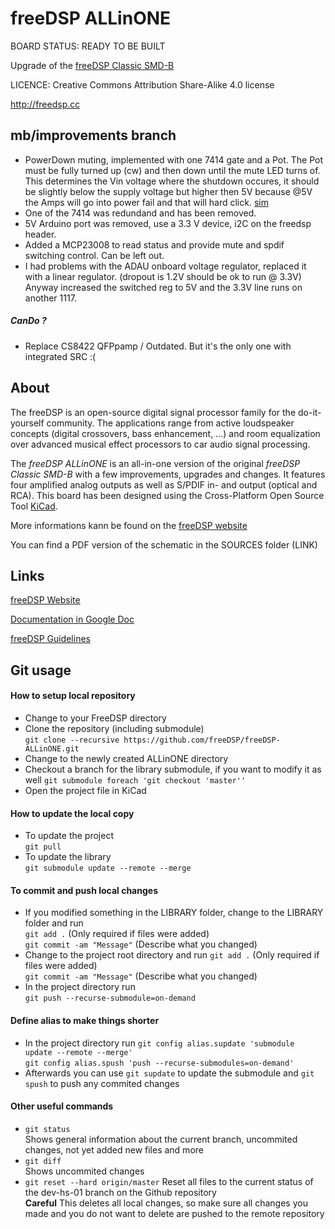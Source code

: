 # freeDSP ALLinONE
BOARD STATUS: READY TO BE BUILT

Upgrade of the [freeDSP Classic SMD-B](https://github.com/freeDSP/freeDSP-CLASSIC-SMD-B/blob/master/README.md)

LICENCE: Creative Commons Attribution Share-Alike 4.0 license

http://freedsp.cc

## mb/improvements branch

 * PowerDown muting, implemented with one 7414 gate and a Pot. The Pot must be fully turned up (cw) and then down until the mute LED turns of. This determines the Vin voltage where the shutdown occures, it should be slightly below the supply voltage but higher then 5V because @5V the Amps will go into power fail and that will hard click. [sim](https://www.falstad.com/circuit/circuitjs.html?ctz=CQAgjCAMB0l3BWEAmM0EE4DMGAcB2ZLMSANjABYxkQFTbbJaBTAWjDACgA3EV-XBXCkmrQbmFMmEElOgQpUdJwBKfcZPUZ6YEVHAppNavpgJOAB3W6UyIWJvJcErKc5hcr1lgTH89VmRCcH9TdHBoUnosaCxXJEh3Tz4fGm0+ILT6OSQ0KJAYuIZEjy9UkAo4DODKxTMI-ML4qE4Adz4wUJt2ExtE9sC7YQ6u7M4AcxH6XFFO+nSpTgBjKeH2UJn9ZDYJCmgMASxPQWQ8OiclOC4AJ1XWCgl1nWzweDg21bn1aVDE26eQgEvnZFLJ4MtViDVlhIEImNsxBV9lgHnhnARSMhThhLpAuJMATD7F8sMg6h9BkIoQCof1IZUOiZaRSvl9AsEvnTKWtyn0KbyAuUFpZqjRaqKKqQhK5FlYemKqvLJdK3ANMiB0uzjBcuerqI9eTr+b5wBdvCbORSsVSGeaaMyBuVqeVxYkyfgOvRXQUsF6QABbACuABdmJx3RK2WSJJQhEIAIL+iysAD0AFEAHLhyAehzPUTOJgPCogABqAEsAHYACmogQopYAlNnc4R4bbMUIOGKAwBDCwAHQAzkPAxYLAAbACew9Lw+DAHthwhSxTcI4hnnNH8+G2ULa90T9DN3gTD7Dd2SClfFgM99TSHR97K+I-6A+n0eZS1SnwEKFqQodJaSUXJImiWJmi5e9IEee8GUSOUgPfW1kIqKpv11IYj0JC8sKpYJuWZX97lJPhiztciJByBoIKKBIRSValuwKC9MONGh7keNliy5CgyMAsiuJaAY2X1O5eM4AATCVxXYDAFXhEApOYAAzXtAwnYNpNkzUwAUipgOUtSNK0lkTDk-TFJEjoDMsuzhQGfixU1ZznxaOUpSo19pRodiBi84SAWEt0czucSgt0IsQAABQXVpmGuAB5SsWxSE0gpw9IhAAK0DIdg2HXthwAC2YCcLES+clyHcZmEKodClXCNWH-FDRF8GNQiEct-X9ZgpPLXtQ2HCx4qqocpPiythxU0MlmDcsF1SlqrMMgJNgQCg4xAJKVGHBdVNG8brim1oZqHAAfY6EuuMc0uCijNlYbKQCHCd4puiax1m+rmAWpbUv+N93NagCENed4nOA1CBIQ9xMU9dDZi9TYaBU9TNODVgJwGgwFEufEkYeFH1rcf4bEsiyqiYBAofIsi0K1MnoKvFj+EEcATGgzn2YELs9BKfB7D3PnSBjAyIDp+BLgwKg3gV+AaBUZgh3LAre0rJYwzvcXNA5gXFha9U5OjAoTSECwq1IYcq2HVTrmYAahwsTgF0Ma99AAD3XPEaASeR9CQJAJFQIO-yEBACaQCh330EhaD86iGECLA3YqPyaCYH2SCZOQZBLBJzfj8ixW-JBvDLgpLgYoA)
 * One of the 7414 was redundand and has been removed.
 * 5V Arduino port was removed, use a 3.3 V device, i2C on the freedsp header.
 * Added a MCP23008 to read status and provide mute and spdif switching control. Can be left out.
 * I had problems with the ADAU onboard voltage regulator, replaced it with a linear regulator. (dropout is 1.2V should be ok to run @ 3.3V) Anyway increased the switched reg to 5V and the 3.3V line runs on another 1117.

##### CanDo ?

 * Replace CS8422 QFPpamp / Outdated. But it's the only one with integrated SRC :( 

## About

The freeDSP is an open-source digital signal processor family for the do-it-yourself community. The applications range from active loudspeaker concepts (digital crossovers, bass enhancement, ...) and room equalization over advanced musical effect processors to car audio signal processing. 

The _freeDSP ALLinONE_ is an all-in-one version of the original _freeDSP Classic SMD-B_ with a few improvements, upgrades and changes.
It features four amplified analog outputs as well as S/PDIF in- and output (optical and RCA).
This board has been designed using the Cross-Platform Open Source Tool [KiCad](http://kicad.org/).

More informations kann be found on the [freeDSP website](http://freedsp.cc)

You can find a PDF version of the schematic in the SOURCES folder (LINK)

## Links

[freeDSP Website](http://freedsp.cc)

[Documentation in Google Doc](https://docs.google.com/document/d/1258PKKEvrk1GpFIaAHhm8G6f0HHNBfSL8KVq2VGgUKc/edit?usp=sharing)

[freeDSP Guidelines](https://github.com/freeDSP/WIKI-AND-GENERAL-TOPICS/wiki/freeDSP-Guidelines)



## Git usage

#### How to setup local repository
- Change to your FreeDSP directory
- Clone the repository (including submodule)  
 `git clone --recursive https://github.com/freeDSP/freeDSP-ALLinONE.git` 
- Change to the newly created ALLinONE directory
- Checkout a branch for the library submodule, if you want to modify it as well
  `git submodule foreach 'git checkout 'master''`
- Open the project file in KiCad

#### How to update the local copy
- To update the project  
  `git pull`
- To update the library  
  `git submodule update --remote --merge`

#### To commit and push local changes
- If you modified something in the LIBRARY folder, change to the LIBRARY folder and run  
  `git add .` (Only required if files were added)  
  `git commit -am "Message"`  (Describe what you changed)  
- Change to the project root directory and run
  `git add .` (Only required if files were added)  
  `git commit -am "Message"`  (Describe what you changed)    
- In the project directory run  
  `git push --recurse-submodule=on-demand`  

#### Define alias to make things shorter
- In the project directory run
  `git config alias.supdate 'submodule update --remote --merge'`  
  `git config alias.spush 'push --recurse-submodules=on-demand'`  
- Afterwards you can use `git supdate` to update the submodule and `git spush` to push any commited changes  

#### Other useful commands
- `git status`  
  Shows general information about the current branch, uncommited changes, not yet added new files and more
- `git diff`  
  Shows uncommited changes
- `git reset --hard origin/master`
  Reset all files to the current status of the dev-hs-01 branch on the Github repository  
  **Careful** This deletes all local changes, so make sure all changes you made and you do not want to delete are pushed to the remote repository
